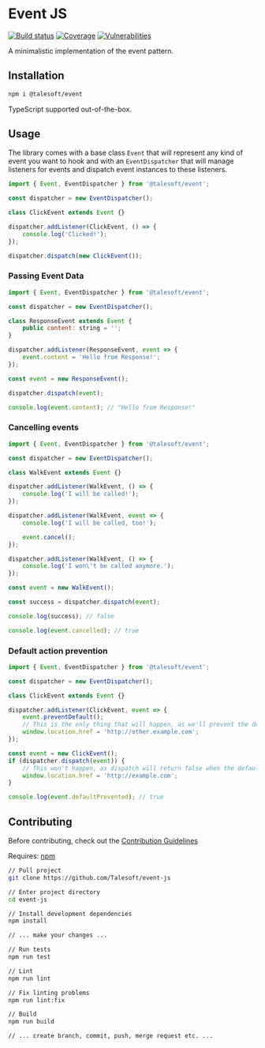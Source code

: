 Event JS
========

[![Build status](https://img.shields.io/travis/talesoft/event-js/master.svg?style=flat-square)](https://travis-ci.org/talesoft/event-js)
[![Coverage](https://img.shields.io/codeclimate/coverage/Talesoft/event-js.svg)](https://codecov.io/github/Talesoft/event-js?branch=master)
[![Vulnerabilities](https://img.shields.io/snyk/vulnerabilities/npm/@talesoft/event.svg)](https://snyk.io/package/npm/@talesoft/event)

A minimalistic implementation of the event pattern.


Installation
------------

```bash
npm i @talesoft/event
```

TypeScript supported out-of-the-box.


Usage
-----

The library comes with a base class `Event` that will represent any kind of event
you want to hook and with an `EventDispatcher` that will manage listeners for events
and dispatch event instances to these listeners.

```js
import { Event, EventDispatcher } from '@talesoft/event';

const dispatcher = new EventDispatcher();

class ClickEvent extends Event {}

dispatcher.addListener(ClickEvent, () => {
    console.log('Clicked!');
});

dispatcher.dispatch(new ClickEvent());
```

### Passing Event Data

```js
import { Event, EventDispatcher } from '@talesoft/event';

const dispatcher = new EventDispatcher();

class ResponseEvent extends Event {
    public content: string = '';
}

dispatcher.addListener(ResponseEvent, event => {
    event.content = 'Hello from Response!';
});

const event = new ResponseEvent();

dispatcher.dispatch(event);

console.log(event.content); // "Hello from Response!"
```

### Cancelling events

```js
import { Event, EventDispatcher } from '@talesoft/event';

const dispatcher = new EventDispatcher();

class WalkEvent extends Event {}

dispatcher.addListener(WalkEvent, () => {
    console.log('I will be called!');
});

dispatcher.addListener(WalkEvent, event => {
    console.log('I will be called, too!');

    event.cancel();
});

dispatcher.addListener(WalkEvent, () => {
    console.log('I won\'t be called anymore.');
});

const event = new WalkEvent();

const success = dispatcher.dispatch(event);

console.log(success); // false

console.log(event.cancelled); // true
```

### Default action prevention

```js
import { Event, EventDispatcher } from '@talesoft/event';

const dispatcher = new EventDispatcher();

class ClickEvent extends Event {}

dispatcher.addListener(ClickEvent, event => {
    event.preventDefault();
    // This is the only thing that will happen, as we'll prevent the default dispatch action
    window.location.href = 'http://other.example.com';
});

const event = new ClickEvent();
if (dispatcher.dispatch(event)) {
    // This won't happen, as dispatch will return false when the default action was prevented
    window.location.href = 'http://example.com';
}

console.log(event.defaultPrevented); // true
```


Contributing
------------

Before contributing, check out the [Contribution Guidelines][contribution-guidelines]

Requires: [npm][nodejs-download]

```bash
// Pull project
git clone https://github.com/Talesoft/event-js

// Enter project directory
cd event-js

// Install development dependencies
npm install

// ... make your changes ...

// Run tests
npm run test

// Lint
npm run lint

// Fix linting problems
npm run lint:fix

// Build
npm run build

// ... create branch, commit, push, merge request etc. ...
```

[contribution-guidelines]: https://github.com/Talesoft/event-js/blob/master/CONTRIBUTING.md
[nodejs-download]: https://nodejs.org/en/
